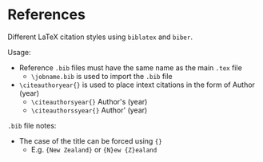 # References
Different LaTeX citation styles using `biblatex` and `biber`.

Usage:
- Reference `.bib` files must have the same name as the main `.tex` file
  - `\jobname.bib` is used to import the `.bib` file
- `\citeauthoryear{}` is used to place intext citations in the form of Author (year)
  - `\citeauthorsyear{}` Author's (year)
  - `\citeauthorssyear{}` Author' (year)


`.bib` file notes:
- The case of the title can be forced using `{}`
  - E.g. `{New Zealand}` or `{N}ew {Z}ealand`
